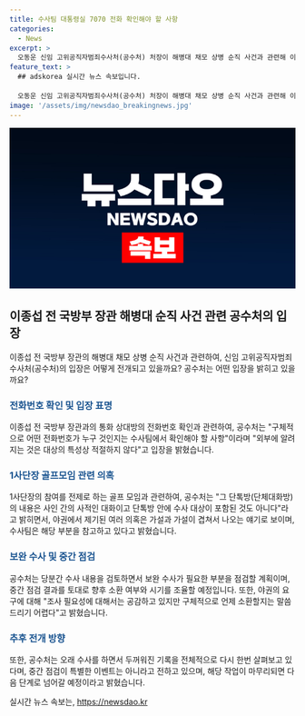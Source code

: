 ```yaml
---
title: 수사팀 대통령실 7070 전화 확인해야 할 사항
categories:
  - News
excerpt: >
  오동운 신임 고위공직자범죄수사처(공수처) 처장이 해병대 채모 상병 순직 사건과 관련해 이종섭 전 국방부 장관과의 통화 내용에 대해 수사의 중요성을 강조하며 논란에 대응하는 모습을 보였다. 공수처는 단톡방에서의 골프모임과 구명 로비 의혹을 부인하고, 수사를 진행하며 중간 점검을 통해 추가 조사 계획을 밝혔다. 향후 이종섭 전 장관을 비롯한 주요 관계자들의 소환과 추가 수사가 예정되어 있다. 윤석열 대통령과의 관련성도 지켜볼 필요가 있다.
feature_text: >
  ## adskorea 실시간 뉴스 속보입니다.

  오동운 신임 고위공직자범죄수사처(공수처) 처장이 해병대 채모 상병 순직 사건과 관련해 이종섭 전 국방부 장관과의 통화 내용에 대해 수사의 중요성을 강조하며 논란에 대응하는 모습을 보였다. 공수처는 단톡방에서의 골프모임과 구명 로비 의혹을 부인하고, 수사를 진행하며 중간 점검을 통해 추가 조사 계획을 밝혔다. 향후 이종섭 전 장관을 비롯한 주요 관계자들의 소환과 추가 수사가 예정되어 있다. 윤석열 대통령과의 관련성도 지켜볼 필요가 있다.
image: '/assets/img/newsdao_breakingnews.jpg'
---
```


<p><img src="/assets/img/newsdao_breakingnews.jpg" alt="adskorea 속보" /></p>

<h2 data-ke-size="size26">이종섭 전 국방부 장관 해병대 순직 사건 관련 공수처의 입장</h2>

<p data-ke-size="size16">이종섭 전 국방부 장관의 해병대 채모 상병 순직 사건과 관련하여, 신임 고위공직자범죄수사처(공수처)의 입장은 어떻게 전개되고 있을까요? 공수처는 어떤 입장을 밝히고 있을까요?</p>

<h3><b><span style="color: #1a5490;">전화번호 확인 및 입장 표명</span></b></h3>

<p data-ke-size="size16">이종섭 전 국방부 장관과의 통화 상대방의 전화번호 확인과 관련하여, 공수처는 "구체적으로 어떤 전화번호가 누구 것인지는 수사팀에서 확인해야 할 사항"이라며 "외부에 알려지는 것은 대상의 특성상 적절하지 않다"고 입장을 밝혔습니다.</p>

<h3><b><span style="color: #1a5490;">1사단장 골프모임 관련 의혹</span></b></h3>

<p data-ke-size="size16">1사단장의 참여를 전제로 하는 골프 모임과 관련하여, 공수처는 "그 단톡방(단체대화방)의 내용은 사인 간의 사적인 대화이고 단톡방 안에 수사 대상이 포함된 것도 아니다"라고 밝히면서, 야권에서 제기된 여러 의혹은 가설과 가설이 겹쳐서 나오는 얘기로 보이며, 수사팀은 해당 부분을 참고하고 있다고 밝혔습니다.</p>

<h3><b><span style="color: #1a5490;">보완 수사 및 중간 점검</span></b></h3>

<p data-ke-size="size16">공수처는 당분간 수사 내용을 검토하면서 보완 수사가 필요한 부분을 점검할 계획이며, 중간 점검 결과를 토대로 향후 소환 여부와 시기를 조율할 예정입니다. 또한, 야권의 요구에 대해 "조사 필요성에 대해서는 공감하고 있지만 구체적으로 언제 소환할지는 말씀드리기 어렵다"고 밝혔습니다.</p>

<h3><b><span style="color: #1a5490;">추후 전개 방향</span></b></h3>

<p data-ke-size="size16">또한, 공수처는 오래 수사를 하면서 두꺼워진 기록을 전체적으로 다시 한번 살펴보고 있다며, 중간 점검이 특별한 이벤트는 아니라고 전하고 있으며, 해당 작업이 마무리되면 다음 단계로 넘어갈 예정이라고 밝혔습니다.</p>
실시간 뉴스 속보는, <a href="https://newsdao.kr" rel="dofollow">https://newsdao.kr</a>


